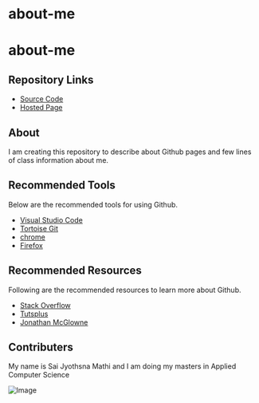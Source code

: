 # about-me

# about-me

## Repository Links
- [Source Code](https://github.com/jyothsna5268/about-me)
- [Hosted Page](https://jyothsna5268.github.io/about-me/)

## About
 I am creating this repository to describe about Github pages and few lines of class information about me.
 
## Recommended Tools
  Below are the recommended tools for using Github.
 - [Visual Studio Code](https://code.visualstudio.com/)
 - [Tortoise Git](https://tortoisegit.org/)
 - [chrome](https://www.google.com/chrome/)
 - [Firefox](https://www.mozilla.org/en-US/firefox/)
 
## Recommended Resources
 Following are the recommended resources to learn more about Github.
 - [Stack Overflow](https://stackoverflow.com/)
 - [Tutsplus](https://tutsplus.com/)
 - [Jonathan McGlowne](http://jmcglone.com/)
 
## Contributers

 My name is Sai Jyothsna Mathi and I am doing my masters in Applied Computer Science
 
 ![Image](https://github.com/jyothsna5268/about-me/blob/master/mfp.JPG)
